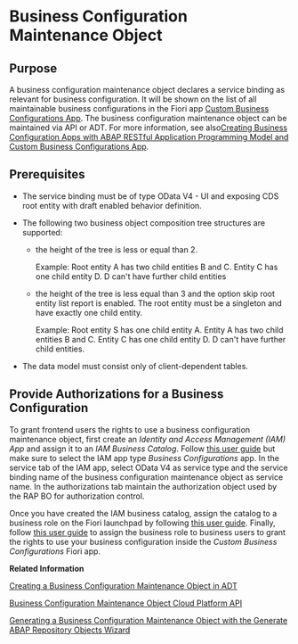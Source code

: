 <!-- loio61159c4dc45b45619b46b4620615c357 -->

# Business Configuration Maintenance Object



<a name="loio61159c4dc45b45619b46b4620615c357__section_ugh_txt_4sb"/>

## Purpose

A business configuration maintenance object declares a service binding as relevant for business configuration. It will be shown on the list of all maintainable business configurations in the Fiori app [Custom Business Configurations App](../50-administration-and-ops/custom-business-configurations-app-76384d8.md). The business configuration maintenance object can be maintained via API or ADT. For more information, see also[Creating Business Configuration Apps with ABAP RESTful Application Programming Model and Custom Business Configurations App](https://help.sap.com/docs/btp/sap-business-technology-platform/creating-business-configuration-apps-with-abap-restful-application-programming-model-and-custom-business-configurations-app?version=Cloud).



<a name="loio61159c4dc45b45619b46b4620615c357__section_ndb_slr_xqb"/>

## Prerequisites

-   The service binding must be of type OData V4 - UI and exposing CDS root entity with draft enabled behavior definition.

-   The following two business object composition tree structures are supported:

    -   the height of the tree is less or equal than 2.

        Example: Root entity A has two child entities B and C. Entity C has one child entity D. D can't have further child entities

    -   the height of the tree is less equal than 3 and the option skip root entity list report is enabled. The root entity must be a singleton and have exactly one child entity.

        Example: Root entity S has one child entity A. Entity A has two child entities B and C. Entity C has one child entity D. D can't have further child entities.


-   The data model must consist only of client-dependent tables.




<a name="loio61159c4dc45b45619b46b4620615c357__section_ejg_zlr_xqb"/>

## Provide Authorizations for a Business Configuration

To grant frontend users the rights to use a business configuration maintenance object, first create an *Identity and Access Management \(IAM\) App* and assign it to an *IAM Business Catalog*. Follow [this user guide](https://help.sap.com/docs/btp/sap-abap-development-user-guide/consuming-services-in-ui?version=Cloud) but make sure to select the IAM app type *Business Configurations* app. In the service tab of the IAM app, select OData V4 as service type and the service binding name of the business configuration maintenance object as service name. In the authorizations tab maintain the authorization object used by the RAP BO for authorization control.

Once you have created the IAM business catalog, assign the catalog to a business role on the Fiori launchpad by following [this user guide](https://help.sap.com/docs/btp/sap-business-technology-platform/maintain-business-roles-new-preview?version=Cloud). Finally, follow [this user guide](https://help.sap.com/docs/btp/sap-business-technology-platform/maintain-business-users?version=Cloud) to assign the business role to business users to grant the rights to use your business configuration inside the *Custom Business Configurations* Fiori app.

**Related Information**  


[Creating a Business Configuration Maintenance Object in ADT](creating-a-business-configuration-maintenance-object-in-adt-1196530.md "Find out how to create a business configuration maintenance object using the ABAP Development Tools (ADT).")

[Business Configuration Maintenance Object Cloud Platform API](business-configuration-maintenance-object-cloud-platform-api-508d406.md "Use the ABAP API mbc_cp_api to create, update, delete, and read business configuration maintenance objects.")

[Generating a Business Configuration Maintenance Object with the Generate ABAP Repository Objects Wizard](generating-a-business-configuration-maintenance-object-with-the-generate-abap-repository-047e01c.md "You can create a business configuration maintenance object together with all related development objects on the basis of a database table by using the Generate ABAP Repository Objects Wizard.")

